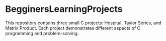# BegginersLearningProjects
This repository contains three small C projects: Hospital, Taylor Series, and Matrix Product. Each project demonstrates different aspects of C programming and problem-solving.
